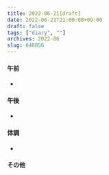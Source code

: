 ```yaml
---
title: 2022-06-21[draft]
date: 2022-06-21T21:00:00+09:00
draft: false
tags: ["diary", ""]
archives: 2022-06
slug: 648856
---
```

#### 午前
- 
#### 午後
- 
#### 体調
- 
#### その他
